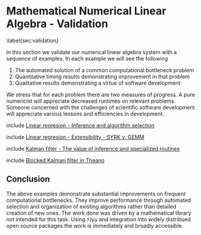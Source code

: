 
Mathematical Numerical Linear Algebra - Validation
==================================================

\label{sec:validation}

In this section we validate our numerical linear algebra system with a sequence of examples.  In each example we will see the following

1.  The automated solution of a common computational bottleneck problem
2.  Quantitative timing results demonstrating improvement in that problem
3.  Qualitative results demonstrating a virtue of software development

We stress that for each problem there are two measures of progress.  A pure numericist will appreciate decreased runtimes on relevant problems.  Someone concerned with the challenges of scientific software development will appreciate various lessons and efficiencies in development.

include [Linear regresion - Inference and algorithm selection](linear-regression.md)

include [Linear regresion - Extensibility - SYRK v. GEMM](syrk.md)

include [Kalman filter - The value of inference and specialized routines](kalman-specialized.md)

include [Blocked Kalman filter in Theano](blocking.md)

Conclusion
----------

The above examples demonstrate substantial improvements on frequent computational bottlenecks.  They improve performance through automated selection and organization of existing algorithms rather than detailed creation of new ones.  The work done was driven by a mathematical library not intended for this task.  Using `f2py` and integration into widely distribued open source packages the work is immediately and broadly accessible.
